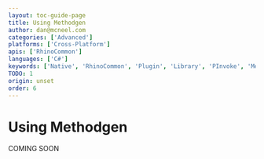 ```yaml
---
layout: toc-guide-page
title: Using Methodgen
author: dan@mcneel.com
categories: ['Advanced']
platforms: ['Cross-Platform']
apis: ['RhinoCommon']
languages: ['C#']
keywords: ['Native', 'RhinoCommon', 'Plugin', 'Library', 'PInvoke', 'Methodgen', 'AutoNativeMethods']
TODO: 1
origin: unset
order: 6
---
```


# Using Methodgen

COMING SOON
